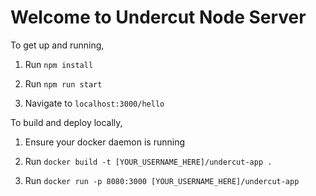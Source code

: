 # Welcome to Undercut Node Server

To get up and running,

1. Run `npm install`

2. Run `npm run start`

3. Navigate to `localhost:3000/hello`

To build and deploy locally,

1. Ensure your docker daemon is running

2. Run `docker build -t [YOUR_USERNAME_HERE]/undercut-app .`

3. Run `docker run -p 8080:3000 [YOUR_USERNAME_HERE]/undercut-app`
